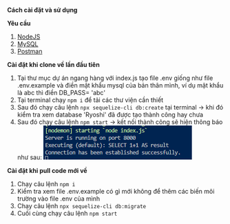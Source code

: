 **Cách cài đặt và sử dụng**

**Yêu cầu**

1. [NodeJS](https://nodejs.org/en)
2. [MySQL](https://www.mysql.com/downloads/)
3. [Postman](https://www.postman.com/downloads/)

**Cài đặt khi clone về lần đầu tiên**

1. Tại thư mục dự án ngang hàng với index.js tạo file .env giống như file .env.example và điền mật khẩu mysql của bản thân mình, ví dụ mật khẩu là abc thì điền DB_PASS= 'abc'
2. Tại terminal chạy `npm i` để tải các thư viện cần thiết
3. Sau đó chạy câu lệnh `npx sequelize-cli db:create` tại terminal -> khi đó kiểm tra xem database 'Ryoshi' đã được tạo thành công hay chưa
4. Sau đó chạy câu lệnh `npm start` -> kết nối thành công sẽ hiện thông báo như sau:
   ![chạy backend thành công](./assets/images/image.png)

**Cài đặt khi pull code mới về**

1. Chạy câu lệnh `npm i`
2. Kiểm tra xem file .env.example có gì mới không để thêm các biến môi trường vào file .env của mình
3. Chạy câu lệnh `npx sequelize-cli db:migrate`
4. Cuối cùng chạy câu lệnh `npm start`
